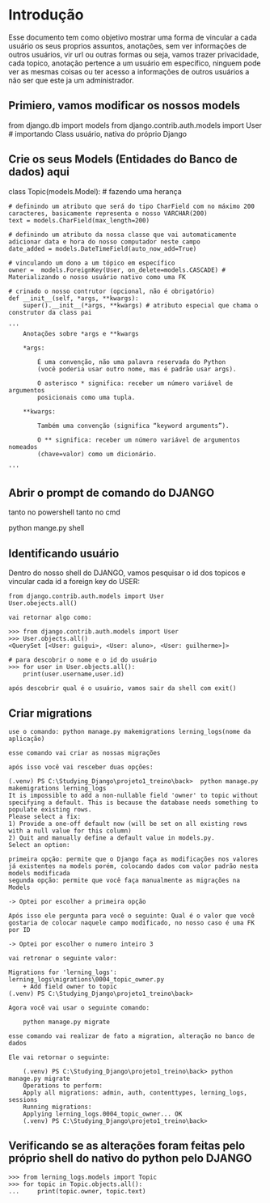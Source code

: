 # Introdução
Esse documento tem como objetivo mostrar uma forma de vincular a cada usuário os seus proprios assuntos, anotações, sem ver informações de outros usuários, vir url ou outras formas
ou seja, vamos trazer privacidade, cada topico, anotação pertence a um usuário em específico, ninguem pode ver as mesmas coisas ou ter acesso a informações de outros usuários a não ser que este ja um administrador.

## Primiero, vamos modificar os nossos models

from django.db import models
from django.contrib.auth.models import User # importando Class usuário, nativa do próprio Django

## Crie os seus Models (Entidades do Banco de dados) aqui

class Topic(models.Model): # fazendo uma herança 
    
    # definindo um atributo que será do tipo CharField com no máximo 200 caracteres, basicamente representa o nosso VARCHAR(200)
    text = models.CharField(max_length=200) 
    
    # definindo um atributo da nossa classe que vai automaticamente adicionar data e hora do nosso computador neste campo
    date_added = models.DateTimeField(auto_now_add=True)
    
    # vinculando um dono a um tópico em específico
    owner =  models.ForeignKey(User, on_delete=models.CASCADE) # Materializando o nosso usuário nativo como uma FK
    
    # crinado o nosso contrutor (opcional, não é obrigatório)
    def __init__(self, *args, **kwargs):
        super().__init__(*args, **kwargs) # atributo especial que chama o construtor da class pai
    
    '''
        Anotações sobre *args e **kwargs
        
        *args:
            
            É uma convenção, não uma palavra reservada do Python 
            (você poderia usar outro nome, mas é padrão usar args).

            O asterisco * significa: receber um número variável de argumentos 
            posicionais como uma tupla.

        **kwargs:
            
            Também uma convenção (significa “keyword arguments”).

            O ** significa: receber um número variável de argumentos nomeados 
            (chave=valor) como um dicionário.
    
    '''

## Abrir o prompt de comando do DJANGO

tanto no powershell
tanto no cmd

python mange.py shell

## Identificando usuário

Dentro do nosso shell do DJANGO, vamos pesquisar o id dos topicos e vincular cada id a foreign key do USER:

    from django.contrib.auth.models import User
    User.obejects.all()

    vai retornar algo como:

    >>> from django.contrib.auth.models import User
    >>> User.objects.all()
    <QuerySet [<User: guigui>, <User: aluno>, <User: guilherme>]>

    # para descobrir o nome e o id do usuário
    >>> for user in User.objects.all():
        print(user.username,user.id) 
    
    após descobrir qual é o usuário, vamos sair da shell com exit()

## Criar migrations
    use o comando: python manage.py makemigrations lerning_logs(nome da aplicação)

    esse comando vai criar as nossas migrações 

    após isso você vai resceber duas opções:

    (.venv) PS C:\Studying_Django\projeto1_treino\back>  python manage.py makemigrations lerning_logs
    It is impossible to add a non-nullable field 'owner' to topic without specifying a default. This is because the database needs something to populate existing rows.
    Please select a fix:
    1) Provide a one-off default now (will be set on all existing rows with a null value for this column)
    2) Quit and manually define a default value in models.py.
    Select an option:                                              

    primeira opção: permite que o Django faça as modificações nos valores já existentes na models porém, colocando dados com valor padrão nesta  models modificada
    segunda opção: permite que você faça manualmente as migrações na Models 

    -> Optei por escolher a primeira opção

    Após isso ele pergunta para você o seguinte: Qual é o valor que você gostaria de colocar naquele campo modificado, no nosso caso é uma FK por ID

    -> Optei por escolher o numero inteiro 3

    vai retronar o seguinte valor:

    Migrations for 'lerning_logs':
    lerning_logs\migrations\0004_topic_owner.py
        + Add field owner to topic
    (.venv) PS C:\Studying_Django\projeto1_treino\back> 

    Agora você vai usar o seguinte comando: 

        python manage.py migrate

    esse comando vai realizar de fato a migration, alteração no banco de dados

    Ele vai retornar o seguinte:

        (.venv) PS C:\Studying_Django\projeto1_treino\back> python manage.py migrate
        Operations to perform:
        Apply all migrations: admin, auth, contenttypes, lerning_logs, sessions
        Running migrations:
        Applying lerning_logs.0004_topic_owner... OK
        (.venv) PS C:\Studying_Django\projeto1_treino\back> 


## Verificando se as alterações foram feitas pelo próprio shell do nativo do python pelo DJANGO

    >>> from lerning_logs.models import Topic
    >>> for topic in Topic.objects.all():
    ...     print(topic.owner, topic.text)   